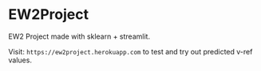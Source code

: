 # EW2Project
EW2 Project made with sklearn + streamlit.

Visit: `https://ew2project.herokuapp.com` to test and try out predicted v-ref values.
